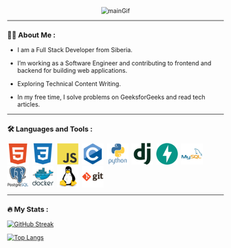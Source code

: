 <div id="mainGif" align="center">
    <img src="https://media.giphy.com/media/f3iwJFOVOwuy7K6FFw/giphy.gif" alt="mainGif">
</div>

---

### :man_technologist: About Me :

- I am a Full Stack Developer from Siberia.

- I’m working as a Software Engineer and contributing to frontend and backend for building web applications.

- Exploring Technical Content Writing.

- In my free time, I solve problems on GeeksforGeeks and read tech articles.

---


### :hammer_and_wrench: Languages and Tools :  
<div>
    <img src="https://github.com/devicons/devicon/blob/master/icons/html5/html5-plain.svg" title="HTML5" alt="HTML" width="50" height="50"/>&nbsp;
    <img src="https://github.com/devicons/devicon/blob/master/icons/css3/css3-plain.svg"  title="CSS3" alt="CSS" width="50" height="50"/>&nbsp;
    <img src="https://github.com/devicons/devicon/blob/master/icons/javascript/javascript-original.svg"  title="JS" alt="JS" width="50" height="50"/>&nbsp;
    <img src="https://github.com/devicons/devicon/blob/master/icons/c/c-original.svg" title="C" alt="C" width="50" height="50"/>&nbsp;
    <img src="https://github.com/devicons/devicon/blob/master/icons/python/python-original-wordmark.svg" title="python" alt="python" width="50" height="50"/>&nbsp;
    <img src="https://github.com/devicons/devicon/blob/master/icons/django/django-plain.svg" title="django" alt="django" width="50" height="50"/>&nbsp;
    <img src="https://github.com/devicons/devicon/blob/master/icons/fastapi/fastapi-original.svg" title="fastap" alt="fastapi" width="50" height="50"/>&nbsp;
    <img src="https://github.com/devicons/devicon/blob/master/icons/mysql/mysql-original-wordmark.svg" title="MySQL"  alt="MySQL" width="50" height="50"/>&nbsp;
    <img src="https://github.com/devicons/devicon/blob/master/icons/postgresql/postgresql-original-wordmark.svg" title="postgres"  alt="postgres" width="50" height="50"/>&nbsp;
    <img src="https://github.com/devicons/devicon/blob/master/icons/docker/docker-original-wordmark.svg" title="docker"  alt="docker" width="50" height="50"/>&nbsp;
    <img src="https://github.com/devicons/devicon/blob/master/icons/linux/linux-original.svg" title="linux"  alt="linux" width="50" height="50"/>&nbsp;
    <img src="https://github.com/devicons/devicon/blob/master/icons/git/git-original-wordmark.svg" title="Git" **alt="Git" width="50" height="50"/>
</div>

---


### :fire: My Stats : 
[![GitHub Streak](http://github-readme-streak-stats.herokuapp.com?user=0b1100100&theme=nightowl&hide_border=true&card_width=800)](https://git.io/streak-stats)

[![Top Langs](https://github-readme-stats.vercel.app/api/top-langs/?username=0b1100100&layout=compact&theme=nightowl&hide_border=true&card_width=800)](https://github.com/anuraghazra/github-readme-stats)
